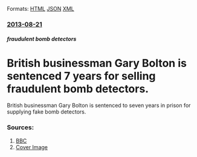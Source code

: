 
Formats: [HTML](/news/2013/08/21/british-businessman-gary-bolton-is-sentenced-7-years-for-selling-fraudulent-bomb-detectors.html)  [JSON](/news/2013/08/21/british-businessman-gary-bolton-is-sentenced-7-years-for-selling-fraudulent-bomb-detectors.json)  [XML](/news/2013/08/21/british-businessman-gary-bolton-is-sentenced-7-years-for-selling-fraudulent-bomb-detectors.xml)  

### [2013-08-21](/news/2013/08/21/index.md)

##### fraudulent bomb detectors
# British businessman Gary Bolton is sentenced 7 years for selling fraudulent bomb detectors. 

British businessman Gary Bolton is sentenced to seven years in prison for supplying fake bomb detectors.


### Sources:

1. [BBC](http://www.bbc.co.uk/news/uk-england-23768203)
1. [Cover Image](https://ichef-1.bbci.co.uk/news/1024/media/images/68514000/jpg/_68514004_68514003.jpg)
